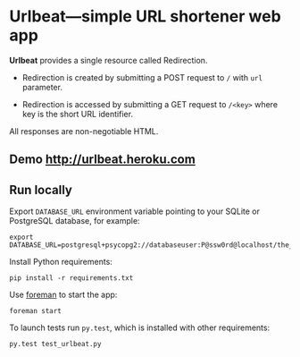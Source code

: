 Urlbeat—simple URL shortener web app
======================================

**Urlbeat** provides a single resource called Redirection.

 * Redirection is created by submitting a POST request to
   `/` with `url` parameter.

 * Redirection is accessed by submitting a GET request to
   `/<key>` where key is the short URL identifier.

All responses are non-negotiable HTML.

Demo <http://urlbeat.heroku.com>
--------------------------------

Run locally
-----------

Export `DATABASE_URL` environment variable pointing to your
SQLite or PostgreSQL database, for example:

    export DATABASE_URL=postgresql+psycopg2://databaseuser:P@ssw0rd@localhost/the_database

Install Python requirements:

    pip install -r requirements.txt

Use [foreman](http://blog.daviddollar.org/2011/05/06/introducing-foreman.html)
to start the app:

    foreman start

To launch tests run `py.test`, which is installed with
other requirements:

    py.test test_urlbeat.py


